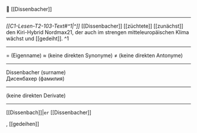 👤 [[Dissenbacher]]

---
*[[C1-Lesen-T2-103-Text#^1|^]]* [[Dissenbacher]] [[züchtete]] [[zunächst]] den Kiri-Hybrid Nordmax21, der auch im strengen mitteleuropäischen Klima wächst und [[gedeiht]]. ^1

---
= (Eigenname)
≈ (keine direkten Synonyme)
≠ (keine direkten Antonyme)

---
Dissenbacher (surname)  
Дисенбахер (фамилия)

---
(keine direkten Derivate)

---
[[Dissenbach]]|`er`
[[Dissenbacher]]

, [[gedeihen]]
